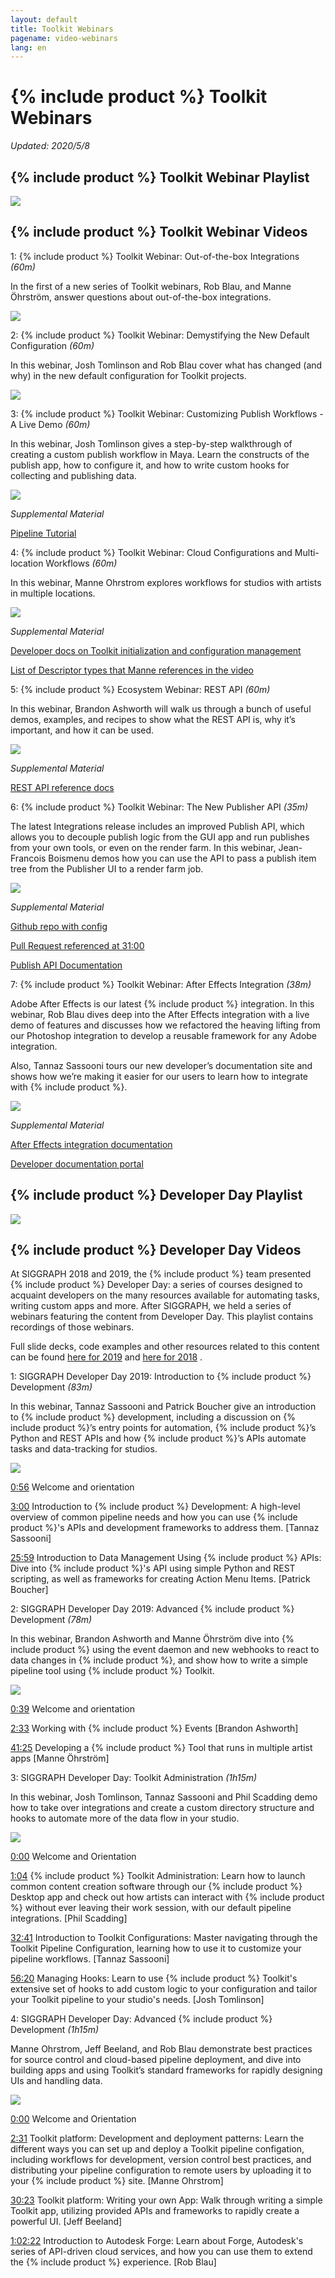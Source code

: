 ```yaml
---
layout: default
title: Toolkit Webinars
pagename: video-webinars
lang: en
---
```

  
# {% include product %} Toolkit Webinars

*Updated: 2020/5/8*

## {% include product %} Toolkit Webinar Playlist

[![](images/toolkit-playlist.png)](https://www.youtube.com/watch?v=rgzHEwUhENI&list=PLEOzU2tEw33q65lv0_AKDT6tbpi6vgMDH)

## {% include product %} Toolkit Webinar Videos


1: {% include product %} Toolkit Webinar: Out-of-the-box Integrations *(60m)*

In the first of a new series of Toolkit webinars, Rob Blau, and Manne Öhrström, answer questions about out-of-the-box integrations.

[![](https://img.youtube.com/vi/rgzHEwUhENI/0.jpg)](https://www.youtube.com/watch?v=rgzHEwUhENI)

2: {% include product %} Toolkit Webinar: Demystifying the New Default Configuration *(60m)*

In this webinar, Josh Tomlinson and Rob Blau cover what has changed (and why) in the new default configuration for Toolkit projects.

[![](https://img.youtube.com/vi/eKHaC1dZCeE/0.jpg)](https://www.youtube.com/watch?v=eKHaC1dZCeE)

3: {% include product %} Toolkit Webinar: Customizing Publish Workflows - A Live Demo *(60m)*

In this webinar, Josh Tomlinson gives a step-by-step walkthrough of creating a custom publish workflow in Maya. Learn the constructs of the publish app, how to configure it, and how to write custom hooks for collecting and publishing data.

[![](https://img.youtube.com/vi/pH4mylrnktY/0.jpg)](https://www.youtube.com/watch?v=pH4mylrnktY)

*Supplemental Material*

[Pipeline Tutorial](https://developer.shotgridsoftware.com/cb8926fc/)

4: {% include product %} Toolkit Webinar: Cloud Configurations and Multi-location Workflows *(60m)*

In this webinar, Manne Ohrstrom explores workflows for studios with artists in multiple locations.

[![](https://img.youtube.com/vi/NyIk07F2RoM/0.jpg)](https://www.youtube.com/watch?v=NyIk07F2RoM)

*Supplemental Material*

[Developer docs on Toolkit initialization and configuration management](https://developer.shotgridsoftware.com/tk-core/initializing.html)

[List of Descriptor types that Manne references in the video](https://developer.shotgridsoftware.com/tk-core/descriptor.html#descriptor-types)

5: {% include product %} Ecosystem Webinar: REST API *(60m)*

In this webinar, Brandon Ashworth will walk us through a bunch of useful demos, examples, and recipes to show what the REST API is, why it’s important, and how it can be used.

[![](https://img.youtube.com/vi/3xPPj2pbHVQ/0.jpg)](https://www.youtube.com/watch?v=3xPPj2pbHVQ)

*Supplemental Material*

[REST API reference docs](https://developer.shotgridsoftware.com/rest-api/)

6: {% include product %} Toolkit Webinar: The New Publisher API *(35m)*

The latest Integrations release includes an improved Publish API, which allows you to decouple publish logic from the GUI app and run publishes from your own tools, or even on the render farm. In this webinar, Jean-Francois Boismenu demos how you can use the API to pass a publish item tree from the Publisher UI to a render farm job.

[![](https://img.youtube.com/vi/ZxP3IXHt47U/0.jpg)](https://www.youtube.com/watch?v=ZxP3IXHt47U)

*Supplemental Material*

[Github repo with config](https://github.com/shotgunsoftware/tk-config-publish_api_webinar)

[Pull Request referenced at 31:00](https://github.com/shotgunsoftware/tk-config-publish_api_webinar/pull/1)

[Publish API Documentation](https://developer.shotgridsoftware.com/tk-multi-publish2/)

7: {% include product %} Toolkit Webinar: After Effects Integration *(38m)*

Adobe After Effects is our latest {% include product %} integration. In this webinar, Rob Blau dives deep into the After Effects integration with a live demo of features and discusses how we refactored the heaving lifting from our Photoshop integration to develop a reusable framework for any Adobe integration.  
  
Also, Tannaz Sassooni tours our new developer’s documentation site and shows how we’re making it easier for our users to learn how to integrate with {% include product %}.

[![](https://img.youtube.com/vi/g-062_VTbAI/0.jpg)](https://www.youtube.com/watch?v=g-062_VTbAI)

*Supplemental Material*

[After Effects integration documentation](https://developer.shotgridsoftware.com/1eca509c/)

[Developer documentation portal](https://developer.shotgridsoftware.com)

## {% include product %} Developer Day Playlist


[![](images/dev-day-playlist.png)](https://www.youtube.com/watch?v=i0aVJepZw8Y&list=PLEOzU2tEw33r4yfX7_WD7anyKrsDpQY2d)


## {% include product %} Developer Day Videos


At SIGGRAPH 2018 and 2019, the {% include product %} team presented {% include product %} Developer Day: a series of courses designed to acquaint developers on the many resources available for automating tasks, writing custom apps and more. After SIGGRAPH, we held a series of webinars featuring the content from Developer Day. This playlist contains recordings of those webinars.

Full slide decks, code examples and other resources related to this content can be found [here for 2019](https://github.com/shotgunsoftware/sg-siggraph-2019) and [here for 2018](https://github.com/shotgunsoftware/sg-devday-2018/) .

1: SIGGRAPH Developer Day 2019: Introduction to {% include product %} Development *(83m)*

In this webinar, Tannaz Sassooni and Patrick Boucher give an introduction to {% include product %} development, including a discussion on {% include product %}’s entry points for automation, {% include product %}’s Python and REST APIs and how {% include product %}’s APIs automate tasks and data-tracking for studios.

[![](https://img.youtube.com/vi/i0aVJepZw8Y/0.jpg)](https://www.youtube.com/watch?v=i0aVJepZw8Y)

[0:56](https://www.youtube.com/watch?v=i0aVJepZw8Y&list=PLEOzU2tEw33r4yfX7_WD7anyKrsDpQY2d&index=1&t=56s) Welcome and orientation

[3:00](https://www.youtube.com/watch?v=i0aVJepZw8Y&list=PLEOzU2tEw33r4yfX7_WD7anyKrsDpQY2d&index=1&t=180s) Introduction to {% include product %} Development: A high-level overview of common pipeline needs and how you can use {% include product %}'s APIs and development frameworks to address them. [Tannaz Sassooni]

[25:59](https://www.youtube.com/watch?v=i0aVJepZw8Y&list=PLEOzU2tEw33r4yfX7_WD7anyKrsDpQY2d&index=1&t=1559s) Introduction to Data Management Using {% include product %} APIs: Dive into {% include product %}'s API using simple Python and REST scripting, as well as frameworks for creating Action Menu Items. [Patrick Boucher]

2: SIGGRAPH Developer Day 2019: Advanced {% include product %} Development *(78m)*

In this webinar,  Brandon Ashworth and Manne Öhrström dive into {% include product %} using the event daemon and new webhooks to react to data changes in {% include product %}, and show how to write a simple pipeline tool using {% include product %} Toolkit.

[![](https://img.youtube.com/vi/xUeY1pECHdI/0.jpg)](https://www.youtube.com/watch?v=xUeY1pECHdI)

[0:39](https://www.youtube.com/watch?v=xUeY1pECHdI&list=PLEOzU2tEw33r4yfX7_WD7anyKrsDpQY2d&index=2&t=39s) Welcome and orientation

[2:33](https://www.youtube.com/watch?v=xUeY1pECHdI&list=PLEOzU2tEw33r4yfX7_WD7anyKrsDpQY2d&index=2&t=153s) Working with {% include product %} Events [Brandon Ashworth]

[41:25](https://www.youtube.com/watch?v=xUeY1pECHdI&list=PLEOzU2tEw33r4yfX7_WD7anyKrsDpQY2d&index=2&t=2485s) Developing a {% include product %} Tool that runs in multiple artist apps [Manne Öhrström]

3: SIGGRAPH Developer Day: Toolkit Administration *(1h15m)*

In this webinar,  Josh Tomlinson, Tannaz Sassooni and Phil Scadding demo how to take over integrations and create a custom directory structure and hooks to automate more of the data flow in your studio.

[![](https://img.youtube.com/vi/7qZfy7KXXX0/0.jpg)](https://www.youtube.com/watch?v=7qZfy7KXXX0)

[0:00](https://www.youtube.com/watch?v=7qZfy7KXXX0&list=PLEOzU2tEw33r4yfX7_WD7anyKrsDpQY2d&index=2&t=0s) Welcome and Orientation

[1:04](https://www.youtube.com/watch?v=7qZfy7KXXX0&list=PLEOzU2tEw33r4yfX7_WD7anyKrsDpQY2d&index=2&t=64s) {% include product %} Toolkit Administration: Learn how to launch common content creation software through our {% include product %} Desktop app and check out how artists can interact with {% include product %} without ever leaving their work session, with our default pipeline integrations. [Phil Scadding]

[32:41](https://www.youtube.com/watch?v=7qZfy7KXXX0&list=PLEOzU2tEw33r4yfX7_WD7anyKrsDpQY2d&index=2&t=1961s) Introduction to Toolkit Configurations: Master navigating through the Toolkit Pipeline Configuration, learning how to use it to customize your pipeline workflows. [Tannaz Sassooni]

[56:20](https://www.youtube.com/watch?v=7qZfy7KXXX0&list=PLEOzU2tEw33r4yfX7_WD7anyKrsDpQY2d&index=2&t=3380s) Managing Hooks: Learn to use {% include product %} Toolkit's extensive set of hooks to add custom logic to your configuration and tailor your Toolkit pipeline to your studio's needs. [Josh Tomlinson]

4: SIGGRAPH Developer Day: Advanced {% include product %} Development *(1h15m)*

Manne Ohrstrom, Jeff Beeland, and Rob Blau demonstrate best practices for source control and cloud-based pipeline deployment, and dive into building apps and using Toolkit’s standard frameworks for rapidly designing UIs and handling data.

[![](https://img.youtube.com/vi/bT2WlQaJVmY/0.jpg)](https://www.youtube.com/watch?v=bT2WlQaJVmY)

[0:00](https://www.youtube.com/watch?v=bT2WlQaJVmY&list=PLEOzU2tEw33r4yfX7_WD7anyKrsDpQY2d&index=3&t=0s) Welcome and Orientation

[2:31](https://www.youtube.com/watch?v=bT2WlQaJVmY&list=PLEOzU2tEw33r4yfX7_WD7anyKrsDpQY2d&index=3&t=151s) Toolkit platform: Development and deployment patterns: Learn the different ways you can set up and deploy a Toolkit pipeline configation, including workflows for development, version control best practices, and distributing your pipeline configuration to remote users by uploading it to your {% include product %} site. [Manne Ohrstrom]

[30:23](https://www.youtube.com/watch?v=bT2WlQaJVmY&list=PLEOzU2tEw33r4yfX7_WD7anyKrsDpQY2d&index=3&t=1823s) Toolkit platform: Writing your own App: Walk through writing a simple Toolkit app, utilizing provided APIs and frameworks to rapidly create a powerful UI. [Jeff Beeland]

[1:02:22](https://www.youtube.com/watch?v=bT2WlQaJVmY&list=PLEOzU2tEw33r4yfX7_WD7anyKrsDpQY2d&index=3&t=3742s) Introduction to Autodesk Forge: Learn about Forge, Autodesk's series of API-driven cloud services, and how you can use them to extend the {% include product %} experience. [Rob Blau]
  
